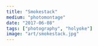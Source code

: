 ```yaml
---
title: "Smokestack"
medium: "photomontage"
date: "2017-06-08"
tags: ["photography", "holyoke"]
image: "art/smokestack.jpg"
---
```

